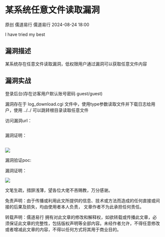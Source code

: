 #  某系统任意文件读取漏洞   
原创 儒道易行  儒道易行   2024-08-24 18:00  
  
I have tried my best  
## 漏洞描述  
  
某系统存在任意文件读取漏洞，低权限用户通过漏洞可以获取任意文件内容  
## 漏洞实战  
  
登录后台(存在访客用户默认账号密码 guest/guest)  
  
漏洞存在于 log_download.cgi 文件中，使用type参数读取文件并下载日志给用户，使用 ../../ 可以跳转根目录读取任意文件  
  
访问漏洞url：  
```
```  
  
 漏洞证明：  
  
      
![](https://mmbiz.qpic.cn/mmbiz_png/v94hWOZcBpy32ibibvFCBChKSVAKgLlUKgsPM1MHfsK5ZwQsw52g09EMU10b2VYDeicNtl7bZcongkO3n6EQgJT9Q/640?wx_fmt=png&from=appmsg "")  
  
  
漏洞验证poc:  
  
漏洞证明：  
  
![](https://mmbiz.qpic.cn/mmbiz_png/v94hWOZcBpy32ibibvFCBChKSVAKgLlUKgp80sbd6Yrp5lBq3uImOhOoCoU57OmC1D4KbibiaW96SxoaB1c86wE2Pg/640?wx_fmt=png&from=appmsg "")  
  
文笔生疏，措辞浅薄，望各位大佬不吝赐教，万分感谢。  
  
免责声明：由于传播或利用此文所提供的信息、技术或方法而造成的任何直接或间接的后果及损失，均由使用者本人负责， 文章作者不为此承担任何责任。  
  
转载声明：儒道易行 拥有对此文章的修改和解释权，如欲转载或传播此文章，必须保证此文章的完整性，包括版权声明等全部内容。未经作者允许，不得任意修改或者增减此文章的内容，不得以任何方式将其用于商业目的。  
  
```
```  
  
